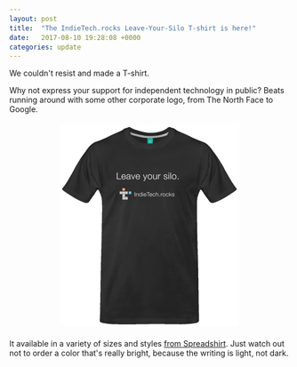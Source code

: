 ```yaml
---
layout: post
title:  "The IndieTech.rocks Leave-Your-Silo T-shirt is here!"
date:   2017-08-10 19:28:08 +0000
categories: update
---
```


We couldn't resist and made a T-shirt.

Why not express your support for independent technology in public? Beats running around with
some other corporate logo, from The North Face to Google.

<div style="margin: 20px; text-align: center">
 <a href="https://shop.spreadshirt.com/indietech/"><img src="/images/t-shirt.png"></a>
</div>

It available in a variety of sizes and styles
<a href="https://shop.spreadshirt.com/indietech/">from Spreadshirt</a>.
Just watch out not to order a color that's really bright, because
the writing is light, not dark.

